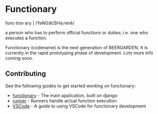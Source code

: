 # Functionary

func·tion·ary | /ˈfəNG(k)SHəˌnerē/

a person who has to perform official functions or duties; i.e. one who executes
a function.

Functionary (codename) is the next generation of BEERGARDEN. It is currently in
the rapid prototyping phase of development. Lots more info coming soon.

## Contributing

See the following guides to get started working on functionary:

- [functionary](./functionary/README.md) - The main application, built on django
- [runner](./runner/README.md) - Runners handle actual function execution
- [VSCode](./VSCODE.md) - A guide to using VSCode for functionary development
